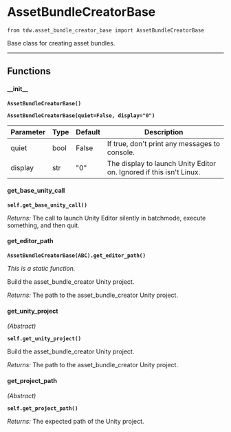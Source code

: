 # AssetBundleCreatorBase

`from tdw.asset_bundle_creator_base import AssetBundleCreatorBase`

Base class for creating asset bundles.

***

## Functions

#### \_\_init\_\_

**`AssetBundleCreatorBase()`**

**`AssetBundleCreatorBase(quiet=False, display="0")`**

| Parameter | Type | Default | Description |
| --- | --- | --- | --- |
| quiet |  bool  | False | If true, don't print any messages to console. |
| display |  str  | "0" | The display to launch Unity Editor on. Ignored if this isn't Linux. |

#### get_base_unity_call

**`self.get_base_unity_call()`**

_Returns:_  The call to launch Unity Editor silently in batchmode, execute something, and then quit.

#### get_editor_path

**`AssetBundleCreatorBase(ABC).get_editor_path()`**

_This is a static function._

Build the asset_bundle_creator Unity project.

_Returns:_  The path to the asset_bundle_creator Unity project.

#### get_unity_project

_(Abstract)_

**`self.get_unity_project()`**

Build the asset_bundle_creator Unity project.

_Returns:_  The path to the asset_bundle_creator Unity project.

#### get_project_path

_(Abstract)_

**`self.get_project_path()`**

_Returns:_  The expected path of the Unity project.

